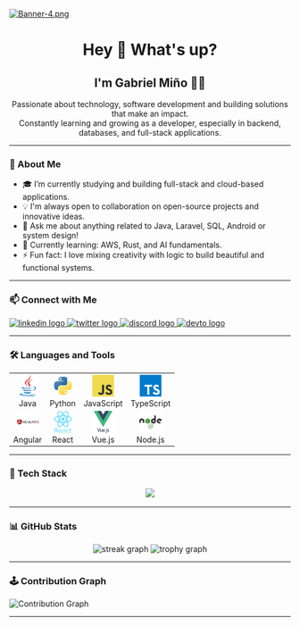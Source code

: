 [![Banner-4.png](https://i.postimg.cc/Wb95YPT3/Banner-4.png)](https://postimg.cc/hfd8h6JW)

<h1 align="center">Hey 👋 What's up?</h1>

<h2 align="center">I'm Gabriel Miño 👨‍💻</h2>

<p align="center">
  Passionate about technology, software development and building solutions that make an impact. <br>
  Constantly learning and growing as a developer, especially in backend, databases, and full-stack applications.
</p>

---

### 🧭 About Me

- 🎓 I’m currently studying and building full-stack and cloud-based applications.
- 💡 I'm always open to collaboration on open-source projects and innovative ideas.
- 💬 Ask me about anything related to Java, Laravel, SQL, Android or system design!
- 🌱 Currently learning: AWS, Rust, and AI fundamentals.
- ⚡ Fun fact: I love mixing creativity with logic to build beautiful and functional systems.

---

### 📫 Connect with Me

<div align="left">
  <a href="https://www.linkedin.com/in/your-profile-link" target="_blank">
    <img src="https://img.shields.io/static/v1?message=LinkedIn&logo=linkedin&label=&color=0077B5&logoColor=white&labelColor=&style=for-the-badge" height="25" alt="linkedin logo" />
  </a>
  <a href="https://twitter.com/your-profile-link" target="_blank">
    <img src="https://img.shields.io/static/v1?message=Twitter&logo=twitter&label=&color=1DA1F2&logoColor=white&labelColor=&style=for-the-badge" height="25" alt="twitter logo" />
  </a>
  <a href="https://discordapp.com/users/your-id" target="_blank">
    <img src="https://img.shields.io/static/v1?message=Discord&logo=discord&label=&color=7289DA&logoColor=white&labelColor=&style=for-the-badge" height="25" alt="discord logo" />
  </a>
  <a href="https://dev.to/your-profile" target="_blank">
    <img src="https://img.shields.io/static/v1?message=dev.to&logo=dev.to&label=&color=0A0A0A&logoColor=white&labelColor=&style=for-the-badge" height="25" alt="devto logo" />
  </a>
</div>

---

### 🛠️ Languages and Tools

<table align="center">
  <tr>
    <td align="center"><img src="https://raw.githubusercontent.com/devicons/devicon/master/icons/java/java-original.svg" width="40" height="40" /><br>Java</td>
    <td align="center"><img src="https://raw.githubusercontent.com/devicons/devicon/master/icons/python/python-original.svg" width="40" height="40" /><br>Python</td>
    <td align="center"><img src="https://raw.githubusercontent.com/devicons/devicon/master/icons/javascript/javascript-original.svg" width="40" height="40" /><br>JavaScript</td>
    <td align="center"><img src="https://raw.githubusercontent.com/devicons/devicon/master/icons/typescript/typescript-original.svg" width="40" height="40" /><br>TypeScript</td>
  </tr>
  <tr>
    <td align="center"><img src="https://raw.githubusercontent.com/devicons/devicon/master/icons/angularjs/angularjs-original-wordmark.svg" width="40" height="40" /><br>Angular</td>
    <td align="center"><img src="https://raw.githubusercontent.com/devicons/devicon/master/icons/react/react-original-wordmark.svg" width="40" height="40" /><br>React</td>
    <td align="center"><img src="https://raw.githubusercontent.com/devicons/devicon/master/icons/vuejs/vuejs-original-wordmark.svg" width="40" height="40" /><br>Vue.js</td>
    <td align="center"><img src="https://raw.githubusercontent.com/devicons/devicon/master/icons/nodejs/nodejs-original-wordmark.svg" width="40" height="40" /><br>Node.js</td>
  </tr>
</table>


---

### 🚀 Tech Stack

<div align="center">
  <img src="https://skillicons.dev/icons?i=ts,react,tailwind,nextjs,graphql,go,py,aws,nestjs,rust" height="60" />
</div>

---

### 📊 GitHub Stats

<div align="center">
  <img src="https://streak-stats.demolab.com?user=your-username&locale=en&mode=daily&theme=dracula&hide_border=false&border_radius=5&order=3" height="150" alt="streak graph" />
  <img src="https://github-profile-trophy.vercel.app/?username=your-username&theme=dracula&no-bg=false&no-frame=false&column=3&margin-w=8&margin-h=8" height="150" alt="trophy graph" />
</div>

---

### 🕹️ Contribution Graph

<picture>
  <source media="(prefers-color-scheme: dark)" srcset="https://raw.githubusercontent.com/your-username/your-username/output/pacman-contribution-graph-dark.svg">
  <source media="(prefers-color-scheme: light)" srcset="https://raw.githubusercontent.com/your-username/your-username/output/pacman-contribution-graph.svg">
  <img alt="Contribution Graph" src="https://raw.githubusercontent.com/your-username/your-username/output/pacman-contribution-graph.svg">
</picture>

---

